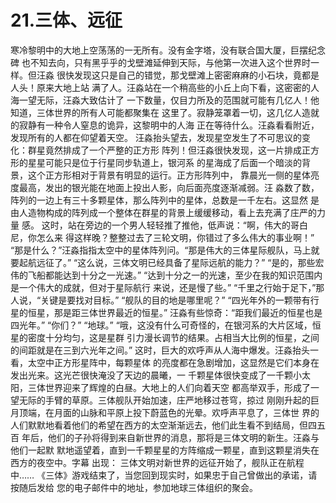 # 21.三体、远征

 寒冷黎明中的大地上空荡荡的一无所有。没有金字塔，没有联合国大厦，巨摆纪念碑 也不知去向，只有黑乎乎的戈壁滩延伸到天际，与他第一次进入这个世界时一样。但汪淼 很快发现这只是自己的错觉，那戈壁滩上密密麻麻的小石块，竟都是人头！原来大地上站 满了人。汪淼站在一个稍高些的小丘上向下看，这密密的人海一望无际，汪淼大致估计了 一下数量，仅目力所及的范围就可能有几亿人！他知道，三体世界的所有人可能都聚集在 这里了。寂静笼罩着一切，这几亿人造就的寂静有一种令人窒息的诡异，这黎明中的人海 正在等待什么。汪淼看看附近，发现所有的人都在仰望着天空。 汪淼抬头望去，发现星空发生了不可思议的变化：群星竟然排成了一个严整的正方形 阵列！但汪淼很快发现，这一片排成正方形的星星可能只是位于行星同步轨道上，银河系 的星海成了后面一个暗淡的背景，这个正方形相对于背景有明显的运行。正方形阵列中， 靠晨光一侧的星体亮度最高，发出的银光能在地面上投出人影，向后面亮度逐渐减弱。汪 淼数了数，阵列的一边上有三十多颗星体，那么阵列中的星体，总数是一千左右。这显然 是由人造物构成的阵列成一个整体在群星的背景上缓缓移动，看上去充满了庄严的力量 感。 这时，站在旁边的一个男人轻轻推了推他，低声说：“啊，伟大的哥白尼，你怎么来 得这样晚？整整过去了三轮文明，你错过了多么伟大的事业啊！” “那是什么？”汪淼指指太空中的星体阵列问。“那是伟大的三体星际舰队，马上就要起航远征了。” “这么说，三体文明已经具备了星际远航的能力？” “是的，那些宏伟的飞船都能达到十分之一光速。” “达到十分之一的光速，至少在我的知识范围内是一个伟大的成就，但对于星际航行 来说，还是慢了些。” “千里之行始于足下，”那人说，“关键是要找对目标。” “舰队的目的地是哪里呢？” “四光年外的一颗带有行星的恒星，那是距三体世界最近的恒星。” 汪淼有些惊奇：“距我们最近的恒星也是四光年。” “你们？” “地球。” “哦，这没有什么可奇怪的，在银河系的大片区域，恒星的密度十分均匀，这是星群 引力漫长调节的结果。占相当大比例的恒星，之间的间距就是在三到六光年之间。” 这时，巨大的欢呼声从人海中爆发。汪淼抬头一看，太空中正方形星阵中，每颗星体 的亮度都在急剧增加，这显然是它们本身在发出光来。这光芒很快淹没了天边的晨曦，一 千颗星体很快变成了一千颗小太阳，三体世界迎来了辉煌的白昼。大地上的人们向着天空 都高举双手，形成了一望无际的手臂的草原。三体舰队开始加速，庄严地移过苍穹，掠过 刚刚升起的巨月顶端，在月面的山脉和平原上投下蔚蓝色的光晕。欢呼声平息了，三体世 界的人们默默地看着他们的希望在西方的太空渐渐远去，他们此生看不到结局，但四五百 年后，他们的子孙将得到来自新世界的消息，那将是三体文明的新生。汪淼与他们一起默 默地遥望着，直到一千颗星星的方阵缩成一颗星，直到这颗星消失在西方的夜空中。字幕 出现： 三体文明对新世界的远征开始了，舰队正在航程中…… 《三体》游戏结束了，当您回到现实时，如果忠于自己曾做出的承诺，请按随后发给 您的电子邮件中的地址，参加地球三体组织的聚会。

